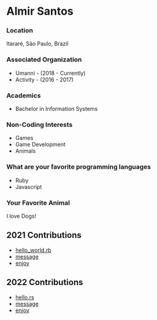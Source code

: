 # Almir Santos

### Location

Itararé, São Paulo, Brazil

### Associated Organization

- Umanni - (2018 - Currently)
- Activity - (2016 - 2017)

### Academics

- Bachelor in Information Systems

### Non-Coding Interests

- Games
- Game Development
- Animals

### What are your favorite programming languages

- Ruby
- Javascript

### Your Favorite Animal

I love Dogs!

## 2021 Contributions

- [hello_world.rb](../2021/almirpask/hello_world.rb)
- [message](../2021/almirpask/message.md)
- [enjoy](../2021/almirpask/enjoy.md)

## 2022 Contributions

- [hello.rs](../2022/almirpask/hello.rs)
- [message](../2022/almirpask/message.md)
- [enjoy](../2022/almirpask/enjoy.md)
